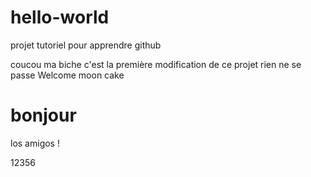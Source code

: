# hello-world
projet tutoriel pour apprendre github



coucou ma biche c'est la première modification de ce projet
rien ne se passe
Welcome moon cake

# bonjour

los amigos !

12356